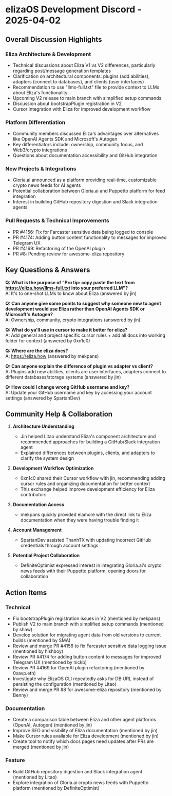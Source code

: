 # elizaOS Development Discord - 2025-04-02

## Overall Discussion Highlights

### Eliza Architecture & Development
- Technical discussions about Eliza V1 vs V2 differences, particularly regarding post/message generation templates
- Clarification on architectural components: plugins (add abilities), adapters (connect to databases), and clients (user interfaces)
- Recommendation to use "llms-full.txt" file to provide context to LLMs about Eliza's functionality
- Upcoming V2 release to main branch with simplified setup commands
- Discussion about bootstrapPlugin registration in V2
- Cursor integration with Eliza for improved development workflow

### Platform Differentiation
- Community members discussed Eliza's advantages over alternatives like OpenAI Agents SDK and Microsoft's Autogen
- Key differentiators include: ownership, community focus, and Web3/crypto integrations
- Questions about documentation accessibility and GitHub integration

### New Projects & Integrations
- Gloria.ai announced as a platform providing real-time, customizable crypto news feeds for AI agents
- Potential collaboration between Gloria.ai and Puppetto platform for feed integration
- Interest in building GitHub repository digestion and Slack integration agents

### Pull Requests & Technical Improvements
- PR #4156: Fix for Farcaster sensitive data being logged to console
- PR #4174: Adding button content functionality to messages for improved Telegram UX
- PR #4169: Refactoring of the OpenAI plugin
- PR #8: Pending review for awesome-eliza repository

## Key Questions & Answers

**Q: What is the purpose of "Pro tip: copy paste the text from https://eliza.how/llms-full.txt into your preferred LLM"?**  
A: It's to one-shot LLMs to know about Eliza (answered by jin)

**Q: Can anyone give some points to suggest why someone new to agent development would use Eliza rather than OpenAI Agents SDK or Microsoft's Autogen?**  
A: Ownership, community, crypto integrations (answered by jin)

**Q: What do ya'll use in cursor to make it better for eliza?**  
A: Add general and project specific cursor rules + add all docs into working folder for context (answered by 0xn1c0)

**Q: Where are the eliza docs?**  
A: https://eliza.how (answered by mekpans)

**Q: Can anyone explain the difference of plugin vs adapter vs client?**  
A: Plugins add new abilities, clients are user interfaces, adapters connect to different databases/storage systems (answered by jin)

**Q: How could I change wrong GitHub username and key?**  
A: Update your GitHub username and key by accessing your account settings (answered by SpartanDev)

## Community Help & Collaboration

1. **Architecture Understanding**
   - Jin helped Litao understand Eliza's component architecture and recommended approaches for building a GitHub/Slack integration agent
   - Explained differences between plugins, clients, and adapters to clarify the system design

2. **Development Workflow Optimization**
   - 0xn1c0 shared their Cursor workflow with jin, recommending adding cursor rules and organizing documentation for better context
   - This exchange helped improve development efficiency for Eliza contributors

3. **Documentation Access**
   - mekpans quickly provided elamore with the direct link to Eliza documentation when they were having trouble finding it

4. **Account Management**
   - SpartanDev assisted ThanhTX with updating incorrect GitHub credentials through account settings

5. **Potential Project Collaboration**
   - DefiniteOptimist expressed interest in integrating Gloria.ai's crypto news feeds with their Puppetto platform, opening doors for collaboration

## Action Items

### Technical
- Fix bootstrapPlugin registration issues in V2 (mentioned by mekpans)
- Publish V2 to main branch with simplified setup commands (mentioned by shaw)
- Develop solution for migrating agent data from old versions to current builds (mentioned by SMA)
- Review and merge PR #4156 to fix Farcaster sensitive data logging issue (mentioned by hishboy)
- Review PR #4174 for adding button content to messages for improved Telegram UX (mentioned by nickb)
- Review PR #4169 for OpenAI plugin refactoring (mentioned by 0xavp.eth)
- Investigate why ElizaOS CLI repeatedly asks for DB URL instead of persisting the configuration (mentioned by Litao)
- Review and merge PR #8 for awesome-eliza repository (mentioned by Benny)

### Documentation
- Create a comparison table between Eliza and other agent platforms (OpenAI, Autogen) (mentioned by jin)
- Improve SEO and visibility of Eliza documentation (mentioned by jin)
- Make Cursor rules available for Eliza development (mentioned by jin)
- Create tool to notify which docs pages need updates after PRs are merged (mentioned by jin)

### Feature
- Build GitHub repository digestion and Slack integration agent (mentioned by Litao)
- Explore integration of Gloria.ai crypto news feeds with Puppetto platform (mentioned by DefiniteOptimist)
